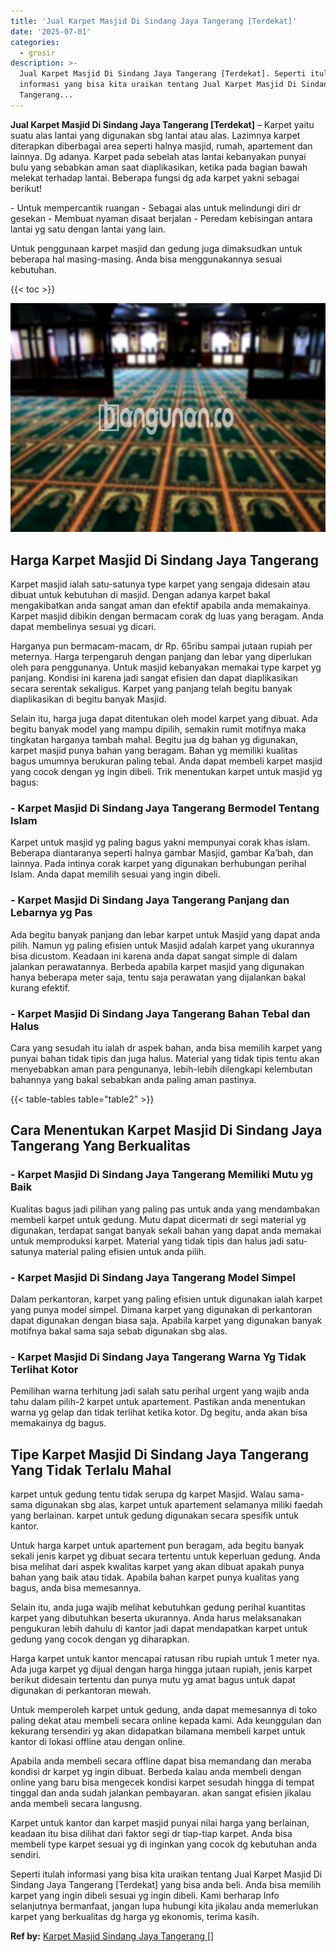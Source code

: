 ```yaml
---
title: 'Jual Karpet Masjid Di Sindang Jaya Tangerang [Terdekat]'
date: '2025-07-01'
categories:
  - grosir
description: >-
  Jual Karpet Masjid Di Sindang Jaya Tangerang [Terdekat]. Seperti itulah
  informasi yang bisa kita uraikan tentang Jual Karpet Masjid Di Sindang Jaya
  Tangerang...
---
```


**Jual Karpet Masjid Di Sindang Jaya Tangerang \[Terdekat\]** – Karpet yaitu suatu alas lantai yang digunakan sbg lantai atau alas. Lazimnya karpet diterapkan diberbagai area seperti halnya masjid, rumah, apartement dan lainnya. Dg adanya. Karpet pada sebelah atas lantai kebanyakan punyai bulu yang sebabkan aman saat diaplikasikan, ketika pada bagian bawah melekat terhadap lantai. Beberapa fungsi dg ada karpet yakni sebagai berikut!

\- Untuk mempercantik ruangan - Sebagai alas untuk melindungi diri dr gesekan - Membuat nyaman disaat berjalan - Peredam kebisingan antara lantai yg satu dengan lantai yang lain.

Untuk penggunaan karpet masjid dan gedung juga dimaksudkan untuk beberapa hal masing-masing. Anda bisa menggunakannya sesuai kebutuhan.

{{< toc >}}

![Jual Karpet Masjid Di Sindang Jaya Tangerang [Terdekat]](/images/grosir-karpet-murah-67.png)

## Harga Karpet Masjid Di Sindang Jaya Tangerang

Karpet masjid ialah satu-satunya type karpet yang sengaja didesain atau dibuat untuk kebutuhan di masjid. Dengan adanya karpet bakal mengakibatkan anda sangat aman dan efektif apabila anda memakainya. Karpet masjid dibikin dengan bermacam corak dg luas yang beragam. Anda dapat membelinya sesuai yg dicari.

Harganya pun bermacam-macam, dr Rp. 65ribu sampai jutaan rupiah per meternya. Harga terpengaruh dengan panjang dan lebar yang diperlukan oleh para penggunanya. Untuk masjid kebanyakan memakai type karpet yg panjang. Kondisi ini karena jadi sangat efisien dan dapat diaplikasikan secara serentak sekaligus. Karpet yang panjang telah begitu banyak diaplikasikan di begitu banyak Masjid.

Selain itu, harga juga dapat ditentukan oleh model karpet yang dibuat. Ada begitu banyak model yang mampu dipilih, semakin rumit motifnya maka tingkatan harganya tambah mahal. Begitu jua dg bahan yg digunakan, karpet masjid punya bahan yang beragam. Bahan yg memiliki kualitas bagus umumnya berukuran paling tebal. Anda dapat membeli karpet masjid yang cocok dengan yg ingin dibeli. Trik menentukan karpet untuk masjid yg bagus:

### \- Karpet Masjid Di Sindang Jaya Tangerang Bermodel Tentang Islam

Karpet untuk masjid yg paling bagus yakni mempunyai corak khas islam. Beberapa diantaranya seperti halnya gambar Masjid, gambar Ka’bah, dan lainnya. Pada intinya corak karpet yang digunakan berhubungan perihal Islam. Anda dapat memilih sesuai yang ingin dibeli.

### \- Karpet Masjid Di Sindang Jaya Tangerang Panjang dan Lebarnya yg Pas

Ada begitu banyak panjang dan lebar karpet untuk Masjid yang dapat anda pilih. Namun yg paling efisien untuk Masjid adalah karpet yang ukurannya bisa dicustom. Keadaan ini karena anda dapat sangat simple di dalam jalankan perawatannya. Berbeda apabila karpet masjid yang digunakan hanya beberapa meter saja, tentu saja perawatan yang dijalankan bakal kurang efektif.

### \- Karpet Masjid Di Sindang Jaya Tangerang Bahan Tebal dan Halus

Cara yang sesudah itu ialah dr aspek bahan, anda bisa memilih karpet yang punyai bahan tidak tipis dan juga halus. Material yang tidak tipis tentu akan menyebabkan aman para pengunanya, lebih-lebih dilengkapi kelembutan bahannya yang bakal sebabkan anda paling aman pastinya.

{{< table-tables table="table2" >}}

## Cara Menentukan Karpet Masjid Di Sindang Jaya Tangerang Yang Berkualitas

### \- Karpet Masjid Di Sindang Jaya Tangerang Memiliki Mutu yg Baik

Kualitas bagus jadi pilihan yang paling pas untuk anda yang mendambakan membeli karpet untuk gedung. Mutu dapat dicermati dr segi material yg digunakan, terdapat sangat banyak sekali bahan yang dapat anda memakai untuk memproduksi karpet. Material yang tidak tipis dan halus jadi satu-satunya material paling efisien untuk anda pilih.

### \- Karpet Masjid Di Sindang Jaya Tangerang Model Simpel

Dalam perkantoran, karpet yang paling efisien untuk digunakan ialah karpet yang punya model simpel. Dimana karpet yang digunakan di perkantoran dapat digunakan dengan biasa saja. Apabila karpet yang digunakan banyak motifnya bakal sama saja sebab digunakan sbg alas.

### \- Karpet Masjid Di Sindang Jaya Tangerang Warna Yg Tidak Terlihat Kotor

Pemilihan warna terhitung jadi salah satu perihal urgent yang wajib anda tahu dalam pilih-2 karpet untuk apartement. Pastikan anda menentukan warna yg gelap dan tidak terlihat ketika kotor. Dg begitu, anda akan bisa memakainya dg bagus.

## Tipe Karpet Masjid Di Sindang Jaya Tangerang Yang Tidak Terlalu Mahal

karpet untuk gedung tentu tidak serupa dg karpet Masjid. Walau sama-sama digunakan sbg alas, karpet untuk apartement selamanya miliki faedah yang berlainan. karpet untuk gedung digunakan secara spesifik untuk kantor.

Untuk harga karpet untuk apartement pun beragam, ada begitu banyak sekali jenis karpet yg dibuat secara tertentu untuk keperluan gedung. Anda bisa melihat dari aspek kwalitas karpet yang akan dibuat apakah punya bahan yang baik atau tidak. Apabila bahan karpet punya kualitas yang bagus, anda bisa memesannya.

Selain itu, anda juga wajib melihat kebutuhkan gedung perihal kuantitas karpet yang dibutuhkan beserta ukurannya. Anda harus melaksanakan pengukuran lebih dahulu di kantor jadi dapat mendapatkan karpet untuk gedung yang cocok dengan yg diharapkan.

Harga karpet untuk kantor mencapai ratusan ribu rupiah untuk 1 meter nya. Ada juga karpet yg dijual dengan harga hingga jutaan rupiah, jenis karpet berikut didesain tertentu dan punya mutu yg amat bagus untuk dapat digunakan di perkantoran mewah.

Untuk memperoleh karpet untuk gedung, anda dapat memesannya di toko paling dekat atau membeli secara online kepada kami. Ada keunggulan dan kekurang tersendiri yg akan didapatkan bilamana membeli karpet untuk kantor di lokasi offline atau dengan online.

Apabila anda membeli secara offline dapat bisa memandang dan meraba kondisi dr karpet yg ingin dibuat. Berbeda kalau anda membeli dengan online yang baru bisa mengecek kondisi karpet sesudah hingga di tempat tinggal dan anda sudah jalankan pembayaran. akan sangat efisien jikalau anda membeli secara langusng.

Karpet untuk kantor dan karpet masjid punyai nilai harga yang berlainan, keadaan itu bisa dilihat dari faktor segi dr tiap-tiap karpet. Anda bisa membeli type karpet sesuai yg di inginkan yang cocok dg kebutuhan anda sendiri.

Seperti itulah informasi yang bisa kita uraikan tentang Jual Karpet Masjid Di Sindang Jaya Tangerang \[Terdekat\] yang bisa anda beli. Anda bisa memilih karpet yang ingin dibeli sesuai yg ingin dibeli. Kami berharap Info selanjutnya bermanfaat, jangan lupa hubungi kita jikalau anda memerlukan karpet yang berkualitas dg harga yg ekonomis, terima kasih.

**Ref by:**  [Karpet Masjid Sindang Jaya Tangerang []](https://id.wikipedia.org/wiki/Karpet)
